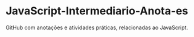 # JavaScript-Intermediario-Anota-es
GitHub com anotações e atividades práticas, relacionadas ao JavaScript.
